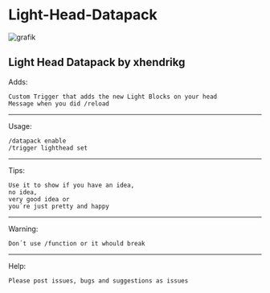 # Light-Head-Datapack
![grafik](https://user-images.githubusercontent.com/69456711/115999144-f669ef00-a5ea-11eb-846e-a851988c136c.png)

Light Head Datapack
by xhendrikg
-----------------------------------------------------------------------------------
Adds:

    Custom Trigger that adds the new Light Blocks on your head
    Message when you did /reload

-----------------------------------------------------------------------------------
Usage:

    /datapack enable
    /trigger lighthead set 


-----------------------------------------------------------------------------------
Tips:

    Use it to show if you have an idea,
    no idea,
    very good idea or
    you´re just pretty and happy


-----------------------------------------------------------------------------------
Warning:

    Don´t use /function or it whould break


-----------------------------------------------------------------------------------
Help:

    Please post issues, bugs and suggestions as issues
